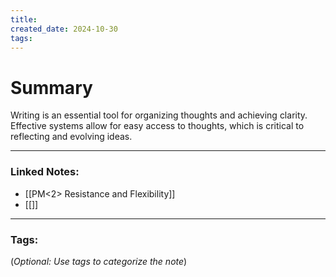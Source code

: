 ```yaml
---
title: 
created_date: 2024-10-30
tags:
---
```



# Summary
Writing is an essential tool for organizing thoughts and achieving clarity. Effective systems allow for easy access to thoughts, which is critical to reflecting and evolving ideas.

---

### **Linked Notes:**

- [[PM<2> Resistance and Flexibility]]
- [[]]

---

### **Tags:**

(_Optional: Use tags to categorize the note_)
